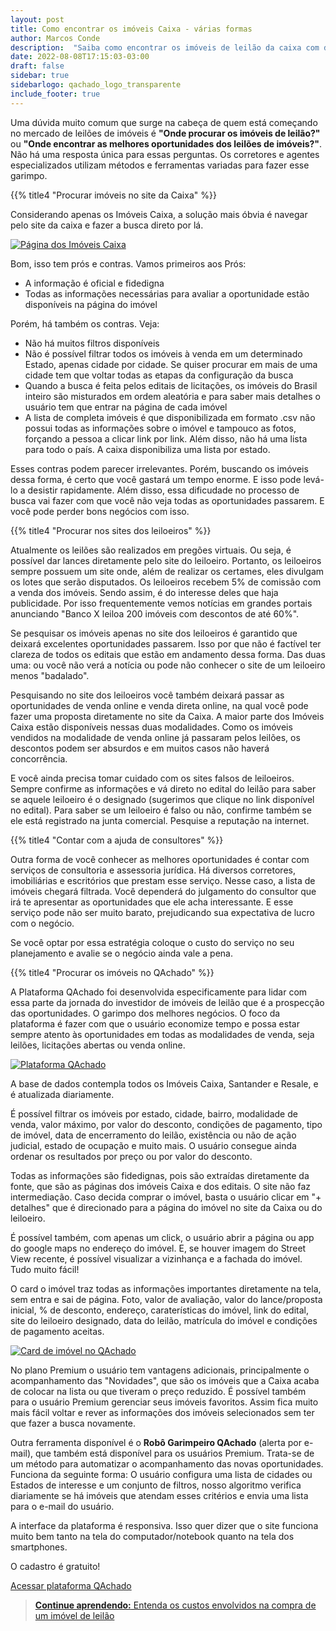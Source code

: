```yaml
---
layout: post
title: Como encontrar os imóveis Caixa - várias formas
author: Marcos Conde
description:  "Saiba como encontrar os imóveis de leilão da caixa com descontos de até 90%. Lista completa."
date: 2022-08-08T17:15:03-03:00
draft: false
sidebar: true
sidebarlogo: qachado_logo_transparente
include_footer: true
---
```


Uma dúvida muito comum que surge na cabeça de quem está começando no mercado de leilões de imóveis é **"Onde procurar os imóveis de leilão?"** ou **"Onde encontrar as melhores oportunidades dos leilões de imóveis?"**. Não há uma resposta única para essas perguntas. Os corretores e agentes especializados utilizam métodos e ferramentas variadas para fazer esse garimpo.

{{% title4 "Procurar imóveis no site da Caixa" %}}

Considerando apenas os Imóveis Caixa, a solução mais óbvia é navegar pelo site da caixa e fazer a busca direto por lá.

<a href="https://www.caixa.gov.br/voce/habitacao/imoveis-venda/Paginas/default.aspx" target="_Blank">![Página dos Imóveis Caixa](/blog/images/site_caixa.png)</a>

Bom, isso tem prós e contras. Vamos primeiros aos Prós:

- A informação é oficial e fidedigna
- Todas as informações necessárias para avaliar a oportunidade estão disponíveis na página do imóvel

Porém, há também os contras. Veja:

- Não há muitos filtros disponíveis
- Não é possível filtrar todos os imóveis à venda em um determinado Estado, apenas cidade por cidade. Se quiser procurar em mais de uma cidade tem que voltar todas as etapas da configuração da busca
- Quando a busca é feita pelos editais de licitações, os imóveis do Brasil inteiro são misturados em ordem aleatória e para saber mais detalhes o usuário tem que entrar na página de cada imóvel
- A lista de completa imóveis é que disponibilizada em formato .csv não possui todas as informações sobre o imóvel e tampouco as fotos, forçando a pessoa a clicar link por link. Além disso, não há uma lista para todo o país. A caixa disponibiliza uma lista por estado.

Esses contras podem parecer irrelevantes. Porém, buscando os imóveis dessa forma, é certo que você gastará um tempo enorme. E isso pode levá-lo a desistir rapidamente. Além disso, essa dificudade no processo de busca vai fazer com que você não veja todas as oportunidades passarem. E você pode perder bons negócios com isso.

{{% title4 "Procurar nos sites dos leiloeiros" %}}

Atualmente os leilões são realizados em pregões virtuais. Ou seja, é possível dar lances diretamente pelo site do leiloeiro. Portanto, os leiloeiros sempre possuem um site onde, além de realizar os certames, eles divulgam os lotes que serão disputados. Os leiloeiros recebem 5% de comissão com a venda dos imóveis. Sendo assim, é do interesse deles que haja publicidade. Por isso frequentemente vemos notícias em grandes portais anunciando "Banco X leiloa 200 imóveis com descontos de até 60%".

Se pesquisar os imóveis apenas no site dos leiloeiros é garantido que deixará excelentes oportunidades passarem. Isso por que não é factível ter clareza de todos os editais que estão em andamento dessa forma. Das duas uma: ou você não verá a notícia ou pode não conhecer o site de um leiloeiro menos "badalado".

Pesquisando no site dos leiloeiros você também deixará passar as oportunidades de venda online e venda direta online, na qual você pode fazer uma proposta diretamente no site da Caixa. A maior parte dos Imóveis Caixa estão disponíveis nessas duas modalidades. Como os imóveis vendidos na modalidade de venda online já passaram pelos leilões, os descontos podem ser absurdos e em muitos casos não haverá concorrência.

E você ainda precisa tomar cuidado com os sites falsos de leiloeiros. Sempre confirme as informações e vá direto no edital do leilão para saber se aquele leiloeiro é o designado (sugerimos que clique no link disponível no edital). Para saber se um leiloeiro é falso ou não, confirme também se ele está registrado na junta comercial. Pesquise a reputação na internet.

{{% title4 "Contar com a ajuda de consultores" %}}

Outra forma de você conhecer as melhores oportunidades é contar com serviços de consultoria e assessoria jurídica. Há diversos corretores, imobiliárias e escritórios que prestam esse serviço. Nesse caso, a lista de imóveis chegará filtrada. Você dependerá do julgamento do consultor que irá te apresentar as oportunidades que ele acha interessante. E esse serviço pode não ser muito barato, prejudicando sua expectativa de lucro com o negócio.

Se você optar por essa estratégia coloque o custo do serviço no seu planejamento e avalie se o negócio ainda vale a pena.

{{% title4 "Procurar os imóveis no QAchado" %}}

A Plataforma QAchado foi desenvolvida especificamente para lidar com essa parte da jornada do investidor de imóveis de leilão que é a prospecção das oportunidades. O garimpo dos melhores negócios. O foco da plataforma é fazer com que o usuário economize tempo e possa estar sempre atento às oportunidades em todas as modalidades de venda, seja leilões, licitações abertas ou venda online.

<a href="https://app.qachadoimoveis.com" target="_Blank">![Plataforma QAchado](/blog/images/filtro_qachado.PNG)</a>

A base de dados contempla todos os Imóveis Caixa, Santander e Resale, e é atualizada diariamente.

É possível filtrar os imóveis por estado, cidade, bairro, modalidade de venda, valor máximo, por valor do desconto, condições de pagamento, tipo de imóvel, data de encerramento do leilão, existência ou não de ação judicial, estado de ocupação e muito mais. O usuário consegue ainda ordenar os resultados por preço ou por valor do desconto.

Todas as informações são fidedignas, pois são extraídas diretamente da fonte, que são as páginas dos imóveis Caixa e dos editais. O site não faz intermediação. Caso decida comprar o imóvel, basta o usuário clicar em "+ detalhes" que é direcionado para a página do imóvel no site da Caixa ou do leiloeiro.

É possível também, com apenas um click, o usuário abrir a página ou app do google maps no endereço do imóvel. E, se houver imagem do Street View recente, é possível visualizar a vizinhança e a fachada do imóvel. Tudo muito fácil!

O card o imóvel traz todas as informações importantes diretamente na tela, sem entra e sai de página. Foto, valor de avaliação, valor do lance/proposta inicial, % de desconto, endereço, caraterísticas do imóvel, link do edital, site do leiloeiro designado, data do leilão, matrícula do imóvel e condições de pagamento aceitas.

<a href="https://qachado.netlify.app" target="_Blank">![Card de imóvel no QAchado](/blog/images/Pagina_QAchado.PNG)</a>

No plano Premium o usuário tem vantagens adicionais, principalmente o acompanhamento das "Novidades", que são os imóveis que a Caixa acaba de colocar na lista ou que tiveram o preço reduzido. É possível também para o usuário Premium gerenciar seus imóveis favoritos. Assim fica muito mais fácil voltar e rever as informações dos imóveis selecionados sem ter que fazer a busca novamente.

Outra ferramenta disponível é o **Robô Garimpeiro QAchado** (alerta por e-mail), que também está disponível para os usuários Premium. Trata-se de um método para automatizar o acompanhamento das novas oportunidades. Funciona da seguinte forma: O usuário configura uma lista de cidades ou Estados de interesse e um conjunto de filtros, nosso algoritmo verifica diariamente se há imóveis que atendam esses critérios e envia uma lista para o e-mail do usuário.

A interface da plataforma é responsiva. Isso quer dizer que o site funciona muito bem tanto na tela do computador/notebook quanto na tela dos smartphones.

O cadastro é gratuito!

<p>
    <a class="button cta rounded primary-btn raised" href="https://app.qachadoimoveis.com">
      Acessar plataforma QAchado
    </a>
</p>

> <a href="/blog/rentabilidade" target=_Blank>**Continue aprendendo:** Entenda os custos envolvidos na compra de um imóvel de leilão</a>




